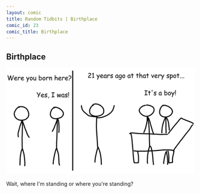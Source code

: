 ```yaml
---
layout: comic
title: Random Tidbits | Birthplace
comic_id: 23
comic_title: Birthplace
---
```


## Birthplace

<img id="img23" src="/assets/images/23.png">

Wait, where I'm standing or where you're standing?
